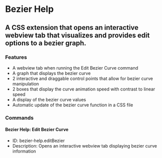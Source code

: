 # Bezier Help
## A CSS extension that opens an interactive webview tab that visualizes and provides edit options to a bezier graph.
### Features
- A webview tab when running the Edit Bezier Curve command
- A graph that displays the bezier curve
- 2 interactive and draggable control points that allow for bezier curve manipulation
- 2 boxes that display the curve animation speed with contrast to linear speed
- A display of the bezier curve values
- Automatic update of the bezier curve function in a CSS file
### Commands
#### Bezier Help: Edit Bezier Curve
- ID: bezier-help.editBezier
- Description: Opens an interactive webview tab displaying bezier curve information